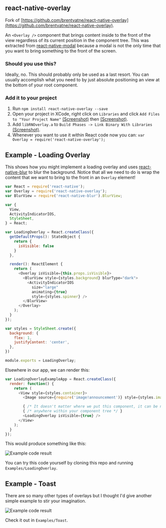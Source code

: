## react-native-overlay

Fork of [https://github.com/brentvatne/react-native-overlay](https://github.com/brentvatne/react-native-overlay). 

An `<Overlay />` component that brings content inside to the front of the view regardless of its current position in the component tree. This was extracted from [react-native-modal](https://github.com/brentvatne/react-native-modal) because a modal is not the only time that you want to bring something to the front of the screen.

### Should you use this?

Ideally, no. This should probably only be used as a last resort. You can usually accomplish what you need to by just absolute positioning an view at the bottom of your root component.

### Add it to your project

1. Run `npm install react-native-overlay --save`
2. Open your project in XCode, right click on `Libraries` and click `Add
   Files to "Your Project Name"` [(Screenshot)](http://url.brentvatne.ca/jQp8) then [(Screenshot)](http://url.brentvatne.ca/1gqUD).
3. Add `libRNOverlay.a` to `Build Phases -> Link Binary With Libraries`
   [(Screenshot)](http://url.brentvatne.ca/17Xfe).
4. Whenever you want to use it within React code now you can: `var Overlay = require('react-native-overlay');`

## Example - Loading Overlay

This shows how you might implement a loading overlay and uses
[react-native-blur](http://github.com/kureev/react-native-blur) to blur
the background. Notice that all we need to do is wrap the content that
we want to bring to the front in an `Overlay` element!

```javascript
var React = require('react-native');
var Overlay = require('react-native-overlay');
var BlurView = require('react-native-blur').BlurView;

var {
  View,
  ActivityIndicatorIOS,
  StyleSheet,
} = React;

var LoadingOverlay = React.createClass({
  getDefaultProps(): StateObject {
    return {
      isVisible: false
    }
  },

  render(): ReactElement {
    return (
      <Overlay isVisible={this.props.isVisible}>
        <BlurView style={styles.background} blurType="dark">
          <ActivityIndicatorIOS
            size="large"
            animating={true}
            style={styles.spinner} />
        </BlurView>
      </Overlay>
    );
  }
});

var styles = StyleSheet.create({
  background: {
    flex: 1,
    justifyContent: 'center',
  },
})

module.exports = LoadingOverlay;
```

Elsewhere in our app, we can render this:

```javascript
var LoadingOverlayExampleApp = React.createClass({
  render: function() {
    return (
      <View style={styles.container}>
        <Image source={require('image!announcement')} style={styles.image} />

        { /* It doesn't matter where we put this component, it can be nested */ }
        { /* anywhere within your component tree */ }
        <LoadingOverlay isVisible={true} />
      </View>
    );
  }
});
```
This would produce something like this:

![Example code result](https://raw.githubusercontent.com/brentvatne/react-native-overlay/master/example.png)

You can try this code yourself by cloning this repo and running
`Examples/LoadingOverlay`.

## Example - Toast

There are so many other types of overlays but I thought I'd give another
simple example to stir your imagination.

![Example code result](https://raw.githubusercontent.com/brentvatne/react-native-overlay/master/example-toast.png)

Check it out in `Examples/Toast`.

